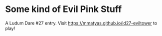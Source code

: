 # Some kind of Evil Pink Stuff

A Ludum Dare #27 entry. Visit https://mmatyas.github.io/ld27-eviltower to play!


